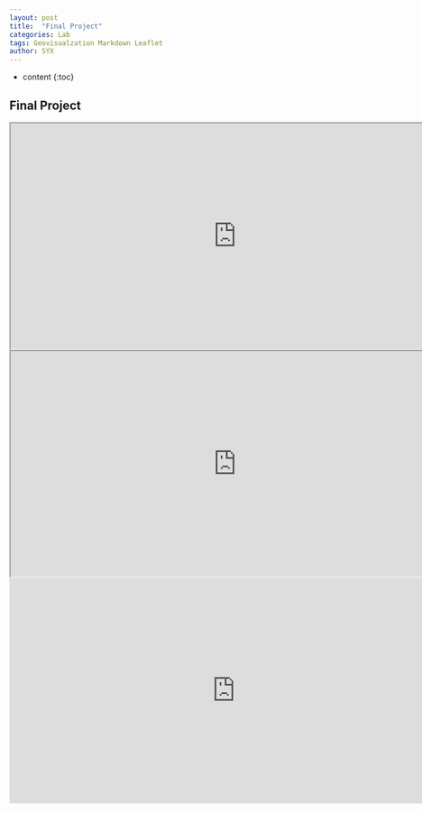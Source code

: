 ```yaml
---
layout: post
title:  "Final Project"
categories: Lab
tags: Geovisualzation Markdown Leaflet
author: SYX
---
```


* content
{:toc}









<html>
<head>
        <meta name="DC.date" content="2019-04-09 11:44:19 上午" />
        <meta name="DC.language" content="ENU" />

<meta name="google" value="notranslate" /> 
<meta http-equiv="Content-Type" content="text/html; charset=utf-8" />
<meta http-equiv="X-UA-Compatible" content="IE=edge,chrome=1">
<title>Created by Camtasia 2018</title>


<link href="Untitled Project_embed.css" rel="stylesheet" type="text/css">
</head>
<body>

<h2>Final Project</h2>
<iframe width="800" height="400" src="https://www.blogger.com/video.g?token=AD6v5dzyhqfMxXEebjrME8xhMRgiFMIzZfuspBoKz-9CHaNBRwCNZd9FOJ5verQzilCh6owESm0vUSEpnO2z9Z1Czhh2qKjggEbC9w-6bmWGcgjEM74z2vYSqHQGyL95nY_DVhvJ9ubJ" ></iframe>

<iframe width="800" height="400" src="http://dev.60by25network.illinoisdata.com/Assets/Scripts/Geographies/data/Maptest/CookCounty_Tracts_2SFCA.HTML" ></iframe>

<iframe width="800" height="400" src="http://dev.60by25network.illinoisdata.com/Assets/Scripts/Geographies/data/Maptest/CookCounty_Tracts_RAAM_Total2.HTML" frameborder="0" allowfullscreen ></iframe>



</body>
</html>